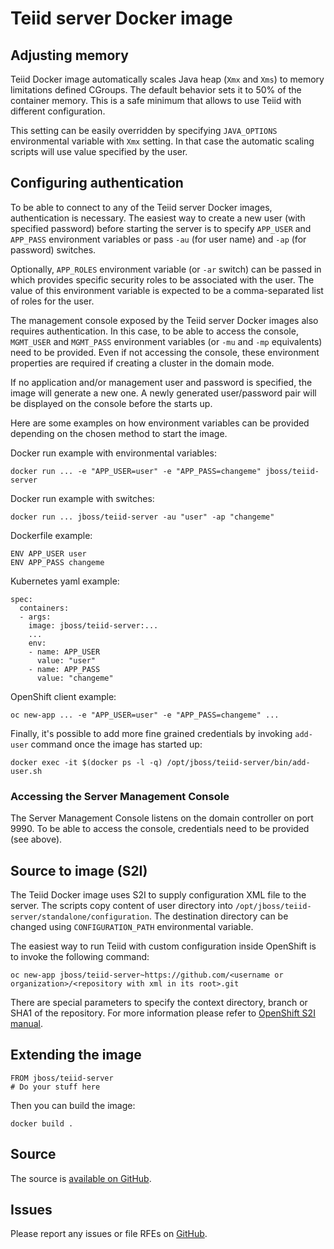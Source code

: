 # Teiid server Docker image

## Adjusting memory

Teiid Docker image automatically scales Java heap (`Xmx` and `Xms`) to memory limitations defined
 CGroups. The default behavior sets it to 50% of the container memory. This is a safe minimum that allows to
 use Teiid with different configuration.

This setting can be easily overridden by specifying `JAVA_OPTIONS` environmental variable with `Xmx` setting.
In that case the automatic scaling scripts will use value specified by the user.

## Configuring authentication

To be able to connect to any of the Teiid server Docker images, authentication is necessary.
The easiest way to create a new user (with specified password) before starting the server is to specify `APP_USER`
and `APP_PASS` environment variables or pass `-au` (for user name) and `-ap` (for password) switches.

Optionally, `APP_ROLES` environment variable (or `-ar` switch) can be passed in which provides specific security roles 
to be associated with the user. The value of this environment variable is expected to be a comma-separated
list of roles for the user.

The management console exposed by the Teiid server Docker images also requires authentication.
In this case, to be able to access the console, `MGMT_USER` and `MGMT_PASS` environment variables
(or `-mu` and `-mp` equivalents) need to be provided. Even if not accessing the console,
these environment properties are required if creating a cluster in the domain mode.

If no application and/or management user and password is specified, the image will generate a new one. A newly 
generated user/password pair will be displayed on the console before the starts up.

Here are some examples on how environment variables can be provided depending on the chosen method to start the image.

Docker run example with environmental variables:

    docker run ... -e "APP_USER=user" -e "APP_PASS=changeme" jboss/teiid-server 

Docker run example with switches:

    docker run ... jboss/teiid-server -au "user" -ap "changeme"

Dockerfile example:

    ENV APP_USER user
    ENV APP_PASS changeme

Kubernetes yaml example:

    spec:
      containers:
      - args:
        image: jboss/teiid-server:...
        ...
        env:
        - name: APP_USER
          value: "user"
        - name: APP_PASS
          value: "changeme"

OpenShift client example:

    oc new-app ... -e "APP_USER=user" -e "APP_PASS=changeme" ...

Finally, it's possible to add more fine grained credentials by invoking `add-user` command once the image has started up:

    docker exec -it $(docker ps -l -q) /opt/jboss/teiid-server/bin/add-user.sh

### Accessing the Server Management Console

The Server Management Console listens on the domain controller on port 9990.
To be able to access the console, credentials need to be provided (see above).

## Source to image (S2I)

The Teiid Docker image uses S2I to supply configuration XML file to the server. The scripts copy content of user directory
into `/opt/jboss/teiid-server/standalone/configuration`. The destination directory can be changed using `CONFIGURATION_PATH`
environmental variable.

The easiest way to run Teiid with custom configuration inside OpenShift is to invoke the following command:

    oc new-app jboss/teiid-server~https://github.com/<username or organization>/<repository with xml in its root>.git

There are special parameters to specify the context directory, branch or SHA1 of the repository. For more information
please refer to [OpenShift S2I manual](https://github.com/openshift/source-to-image).

## Extending the image

    FROM jboss/teiid-server
    # Do your stuff here

Then you can build the image:

    docker build .

## Source

The source is [available on GitHub](https://github.com/jboss-dockerfiles/teiid).

## Issues

Please report any issues or file RFEs on [GitHub](https://github.com/jboss-dockerfiles/teiid/issues).

